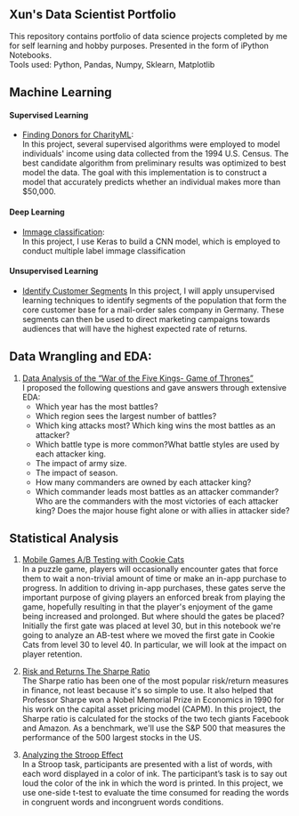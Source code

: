 ## Xun's Data Scientist Portfolio
This repository contains portfolio of data science projects completed by me for self learning and hobby purposes. Presented in the form of iPython Notebooks.  
Tools used: Python, Pandas, Numpy, Sklearn, Matplotlib  

## Machine Learning
#### Supervised Learning
- [Finding Donors for CharityML](https://github.com/YX-SYD/Machine_Learning/blob/master/Finding_Donors/finding_donors.ipynb):  
In this project, several supervised algorithms were employed to model individuals' income using data collected from the 1994 U.S. Census. The best candidate algorithm from preliminary results was optimized to best model the data. The goal with this implementation is to construct a model that accurately predicts whether an individual makes more than $50,000.
#### Deep Learning
- [Immage classification](https://github.com/YX-SYD/Machine_Learning/blob/master/CNN-Classification.ipynb):   
In this project, I use Keras to build a CNN model, which is employed to conduct multiple label immage classification
#### Unsupervised Learning
- [Identify Customer Segments](https://github.com/YX-SYD/Machine_Learning/blob/master/Identify_Customer_Segments.ipynb)
In this project, I will apply unsupervised learning techniques to identify segments of the population that form the core customer base for a mail-order sales company in Germany. These segments can then be used to direct marketing campaigns towards audiences that will have the highest expected rate of returns.

## Data Wrangling and EDA:
1. [Data Analysis of the “War of the Five Kings- Game of Thrones”](https://github.com/YX-SYD/Data-Wrangling-Visulization/blob/master/war-of-five-kings/Game_of_thrones_battle_analysis.ipynb)   
I proposed the following questions and gave answers through extensive EDA:     
    - Which year has the most battles?
    - Which region sees the largest number of battles?
    - Which king attacks most? Which king wins the most battles as an attacker?
    - Which battle type is more common?What battle styles are used by each attacker king.
    - The impact of army size.
    - The impact of season.
    - How many commanders are owned by each attacker king?
    - Which commander leads most battles as an attacker commander?Who are the commanders with the most victories of each attacker king?
  Does the major house fight alone or with allies in attacker side?

## Statistical Analysis
1. [Mobile Games A/B Testing with Cookie Cats](https://github.com/YX-SYD/DataCamp-Mini-projects/blob/master/Mobile%20Games%20AB%20Testing%20with%20Cookie%20Cats.ipynb)   
In a puzzle game, players will occasionally encounter gates that force them to wait a non-trivial amount of time or make an in-app purchase to progress. In addition to driving in-app purchases, these gates serve the important purpose of giving players an enforced break from playing the game, hopefully resulting in that the player's enjoyment of the game being increased and prolonged. But where should the gates be placed? Initially the first gate was placed at level 30, but in this notebook we're going to analyze an AB-test where we moved the first gate in Cookie Cats from level 30 to level 40. In particular, we will look at the impact on player retention.  

2. [Risk and Returns The Sharpe Ratio](http://localhost:8888/notebooks/datacamp/Risk%20and%20Returns_%20The%20Sharpe%20Ratio/project/Risk%20and%20Returns_%20The%20Sharpe%20Ratio/Risk%20and%20Returns%20The%20Sharpe%20Ratio.ipynb#)   
The Sharpe ratio has been one of the most popular risk/return measures in finance, not least because it's so simple to use. It also helped that Professor Sharpe won a Nobel Memorial Prize in Economics in 1990 for his work on the capital asset pricing model (CAPM). In this project, the Sharpe ratio is calculated for the stocks of the two tech giants Facebook and Amazon. As a benchmark, we'll use the S&P 500 that measures the performance of the 500 largest stocks in the US.

3. [Analyzing the Stroop Effect](https://github.com/YX-SYD/Udacity_Advanced_Data_Analyst/blob/master/Test%20a%20Perceptual%20Phenomenon.ipynb)   
In a Stroop task, participants are presented with a list of words, with each word displayed in a color of ink. The participant’s task is to say out loud the color of the ink in which the word is printed. In this project, we use one-side t-test to evaluate the time consumed for reading the words in  congruent words and incongruent words conditions.
